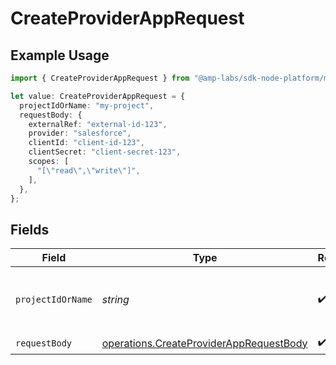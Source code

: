 # CreateProviderAppRequest

## Example Usage

```typescript
import { CreateProviderAppRequest } from "@amp-labs/sdk-node-platform/models/operations";

let value: CreateProviderAppRequest = {
  projectIdOrName: "my-project",
  requestBody: {
    externalRef: "external-id-123",
    provider: "salesforce",
    clientId: "client-id-123",
    clientSecret: "client-secret-123",
    scopes: [
      "[\"read\",\"write\"]",
    ],
  },
};
```

## Fields

| Field                                                                                              | Type                                                                                               | Required                                                                                           | Description                                                                                        | Example                                                                                            |
| -------------------------------------------------------------------------------------------------- | -------------------------------------------------------------------------------------------------- | -------------------------------------------------------------------------------------------------- | -------------------------------------------------------------------------------------------------- | -------------------------------------------------------------------------------------------------- |
| `projectIdOrName`                                                                                  | *string*                                                                                           | :heavy_check_mark:                                                                                 | The Ampersand project ID or project name.                                                          | my-project                                                                                         |
| `requestBody`                                                                                      | [operations.CreateProviderAppRequestBody](../../models/operations/createproviderapprequestbody.md) | :heavy_check_mark:                                                                                 | N/A                                                                                                |                                                                                                    |